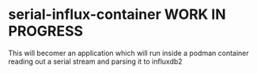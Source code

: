 # serial-influx-container WORK IN PROGRESS
This will becomer an application which will run inside a podman container reading out a serial stream and parsing it to influxdb2
